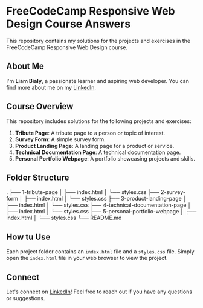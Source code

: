 # FreeCodeCamp Responsive Web Design Course Answers
This repository contains my solutions for the projects and exercises in the FreeCodeCamp Responsive Web Design course.
## About Me
I'm **Liam Bialy**, a passionate learner and aspiring web developer. You can find more about me on my [LinkedIn](https://linkedin.com/liambialy).

## Course Overview
This repository includes solutions for the following projects and exercises:
1. **Tribute Page**: A tribute page to a person or topic of interest.
2. **Survey Form**: A simple survey form.
3. **Product Landing Page**: A landing page for a product or service.
4. **Technical Documentation Page**: A technical documentation page.
5. **Personal Portfolio Webpage**: A portfolio showcasing projects and skills.

## Folder Structure
.
├── 1-tribute-page
│   ├── index.html
│   └── styles.css
├── 2-survey-form
│   ├── index.html
│   └── styles.css
├── 3-product-landing-page
│   ├── index.html
│   └── styles.css
├── 4-technical-documentation-page
│   ├── index.html
│   └── styles.css
├── 5-personal-portfolio-webpage
│   ├── index.html
│   └── styles.css
└── README.md
## How tu Use
Each project folder contains an `index.html` file and a `styles.css` file. Simply open the `index.html` file in your web browser to view the project.

## Connect
Let's connect on [LinkedIn](https://linkedin.com/liambialy)! Feel free to reach out if you have any questions or suggestions.
